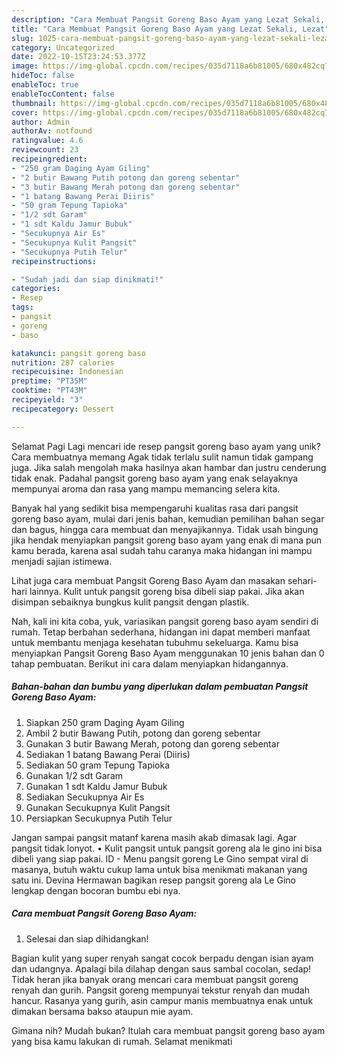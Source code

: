 ```yaml
---
description: "Cara Membuat Pangsit Goreng Baso Ayam yang Lezat Sekali, Lezat"
title: "Cara Membuat Pangsit Goreng Baso Ayam yang Lezat Sekali, Lezat"
slug: 1025-cara-membuat-pangsit-goreng-baso-ayam-yang-lezat-sekali-lezat
category: Uncategorized
date: 2022-10-15T23:24:53.377Z
image: https://img-global.cpcdn.com/recipes/035d7118a6b81005/680x482cq70/pangsit-goreng-baso-ayam-foto-resep-utama.jpg
hideToc: false
enableToc: true
enableTocContent: false
thumbnail: https://img-global.cpcdn.com/recipes/035d7118a6b81005/680x482cq70/pangsit-goreng-baso-ayam-foto-resep-utama.jpg
cover: https://img-global.cpcdn.com/recipes/035d7118a6b81005/680x482cq70/pangsit-goreng-baso-ayam-foto-resep-utama.jpg
author: Admin
authorAv: notfound
ratingvalue: 4.6
reviewcount: 23
recipeingredient:
- "250 gram Daging Ayam Giling"
- "2 butir Bawang Putih potong dan goreng sebentar"
- "3 butir Bawang Merah potong dan goreng sebentar"
- "1 batang Bawang Perai Diiris"
- "50 gram Tepung Tapioka"
- "1/2 sdt Garam"
- "1 sdt Kaldu Jamur Bubuk"
- "Secukupnya Air Es"
- "Secukupnya Kulit Pangsit"
- "Secukupnya Putih Telur"
recipeinstructions:

- "Sudah jadi dan siap dinikmati!"
categories:
- Resep
tags:
- pangsit
- goreng
- baso

katakunci: pangsit goreng baso 
nutrition: 287 calories
recipecuisine: Indonesian
preptime: "PT35M"
cooktime: "PT43M"
recipeyield: "3"
recipecategory: Dessert

---
```



Selamat Pagi Lagi mencari ide resep pangsit goreng baso ayam yang unik? Cara membuatnya memang Agak tidak terlalu sulit namun tidak gampang juga. Jika salah mengolah maka hasilnya akan hambar dan justru cenderung tidak enak. Padahal pangsit goreng baso ayam yang enak selayaknya mempunyai aroma dan rasa yang mampu memancing selera kita.


Banyak hal yang sedikit bisa mempengaruhi kualitas rasa dari pangsit goreng baso ayam, mulai dari jenis bahan, kemudian pemilihan bahan segar dan bagus, hingga cara membuat dan menyajikannya. Tidak usah bingung jika hendak menyiapkan pangsit goreng baso ayam yang enak di mana pun kamu berada, karena asal sudah tahu caranya maka hidangan ini mampu menjadi sajian istimewa.

Lihat juga cara membuat Pangsit Goreng Baso Ayam dan masakan sehari-hari lainnya. Kulit untuk pangsit goreng bisa dibeli siap pakai. Jika akan disimpan sebaiknya bungkus kulit pangsit dengan plastik.


Nah, kali ini kita coba, yuk, variasikan pangsit goreng baso ayam sendiri di rumah. Tetap berbahan sederhana, hidangan ini dapat memberi manfaat untuk membantu menjaga kesehatan tubuhmu sekeluarga. Kamu bisa menyiapkan Pangsit Goreng Baso Ayam menggunakan 10 jenis bahan dan 0 tahap pembuatan. Berikut ini cara dalam menyiapkan hidangannya.

<!--inarticleads1-->

##### Bahan-bahan dan bumbu yang diperlukan dalam pembuatan Pangsit Goreng Baso Ayam:

1. Siapkan 250 gram Daging Ayam Giling
1. Ambil 2 butir Bawang Putih, potong dan goreng sebentar
1. Gunakan 3 butir Bawang Merah, potong dan goreng sebentar
1. Sediakan 1 batang Bawang Perai (Diiris)
1. Sediakan 50 gram Tepung Tapioka
1. Gunakan 1/2 sdt Garam
1. Gunakan 1 sdt Kaldu Jamur Bubuk
1. Sediakan Secukupnya Air Es
1. Gunakan Secukupnya Kulit Pangsit
1. Persiapkan Secukupnya Putih Telur


Jangan sampai pangsit matanf karena masih akab dimasak lagi. Agar pangsit tidak lonyot. • Kulit pangsit untuk pangsit goreng ala le gino ini bisa dibeli yang siap pakai. ID - Menu pangsit goreng Le Gino sempat viral di masanya, butuh waktu cukup lama untuk bisa menikmati makanan yang satu ini. Devina Hermawan bagikan resep pangsit goreng ala Le Gino lengkap dengan bocoran bumbu ebi nya. 

<!--inarticleads2-->

##### Cara membuat Pangsit Goreng Baso Ayam:


1. Selesai dan siap dihidangkan!

Bagian kulit yang super renyah sangat cocok berpadu dengan isian ayam dan udangnya. Apalagi bila dilahap dengan saus sambal cocolan, sedap! Tidak heran jika banyak orang mencari cara membuat pangsit goreng renyah dan gurih. Pangsit goreng mempunyai tekstur renyah dan mudah hancur. Rasanya yang gurih, asin campur manis membuatnya enak untuk dimakan bersama bakso ataupun mie ayam. 

Gimana nih? Mudah bukan? Itulah cara membuat pangsit goreng baso ayam yang bisa kamu lakukan di rumah. Selamat menikmati
